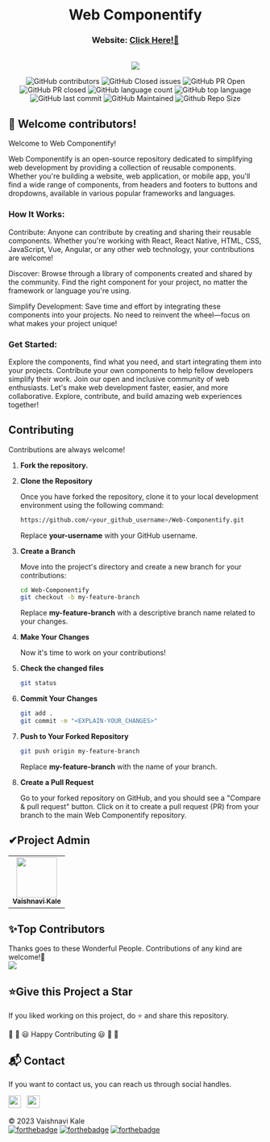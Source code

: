 <div align='center'>
  <h1>Web Componentify</h1>
  <h3>Website: <a href="https://webcomponentify.design">Click Here!🎯</a></h3>
  <br/>
  <img src="https://skillicons.dev/icons?i=github,git,react,tailwind,html,css,js,vscode,vue"/>
</div>

<div align='center'>
  
![GitHub contributors](https://img.shields.io/github/contributors/vaishnavi-3969/Web-Componentify?style=for-the-badge&color=blue)
![GitHub Closed issues](https://img.shields.io/github/issues-closed-raw/vaishnavi-3969/Web-Componentify?style=for-the-badge&color=brightgreen)
![GitHub PR Open](https://img.shields.io/github/issues-pr/vaishnavi-3969/Web-Componentify?style=for-the-badge&color=aqua)
![GitHub PR closed](https://img.shields.io/github/issues-pr-closed-raw/vaishnavi-3969/Web-Componentify?style=for-the-badge&color=blue)
![GitHub language count](https://img.shields.io/github/languages/count/vaishnavi-3969/Web-Componentify?style=for-the-badge&color=brightgreen)
![GitHub top language](https://img.shields.io/github/languages/top/vaishnavi-3969/Web-Componentify?style=for-the-badge&color=aqua)
![GitHub last commit](https://img.shields.io/github/last-commit/vaishnavi-3969/Web-Componentify?style=for-the-badge&color=blue)
![GitHub Maintained](https://img.shields.io/badge/Maintained%3F-yes-brightgreen.svg?style=for-the-badge)
![Github Repo Size](https://img.shields.io/github/repo-size/vaishnavi-3969/Web-Componentify?style=for-the-badge&color=aqua)

</div>

## 🔴 Welcome contributors!
Welcome to Web Componentify!

Web Componentify is an open-source repository dedicated to simplifying web development by providing a collection of reusable components. Whether you're building a website, web application, or mobile app, you'll find a wide range of components, from headers and footers to buttons and dropdowns, available in various popular frameworks and languages.

### How It Works:

Contribute: Anyone can contribute by creating and sharing their reusable components. Whether you're working with React, React Native, HTML, CSS, JavaScript, Vue, Angular, or any other web technology, your contributions are welcome!

Discover: Browse through a library of components created and shared by the community. Find the right component for your project, no matter the framework or language you're using.

Simplify Development: Save time and effort by integrating these components into your projects. No need to reinvent the wheel—focus on what makes your project unique!

### Get Started:

Explore the components, find what you need, and start integrating them into your projects.
Contribute your own components to help fellow developers simplify their work.
Join our open and inclusive community of web enthusiasts.
Let's make web development faster, easier, and more collaborative. Explore, contribute, and build amazing web experiences together!

## Contributing
Contributions are always welcome!

1. **Fork the repository.**
2. **Clone the Repository**

   Once you have forked the repository, clone it to your local development environment using the following command:

   ```sh
   https://github.com/<your_github_username>/Web-Componentify.git
   ```

   Replace **your-username** with your GitHub username.

3. **Create a Branch**

   Move into the project's directory and create a new branch for your contributions:

   ```sh
   cd Web-Componentify
   git checkout -b my-feature-branch
   ```

   Replace **my-feature-branch** with a descriptive branch name related to your changes.

4. **Make Your Changes**

   Now it's time to work on your contributions!

5. **Check the changed files**

   ```sh
   git status
   ```

6. **Commit Your Changes**

   ```sh
   git add .
   git commit -m "<EXPLAIN-YOUR_CHANGES>"
   ```

7. **Push to Your Forked Repository**

   ```sh
   git push origin my-feature-branch
   ```

   Replace **my-feature-branch** with the name of your branch.

8. **Create a Pull Request**

   Go to your forked repository on GitHub, and you should see a "Compare & pull request" button. Click on it to create a pull request (PR) from your branch to the main Web Componentify repository.

<h2>✔Project Admin</h2>
<table>
  <tr>
    <td align="center">
  <a href="https://github.com/vaishnavi-3969">
<img src="https://notion-avatar.vercel.app/api/img/eyJmYWNlIjoxLCJub3NlIjoxMywibW91dGgiOjAsImV5ZXMiOjExLCJleWVicm93cyI6MywiZ2xhc3NlcyI6MTAsImhhaXIiOjI1LCJhY2Nlc3NvcmllcyI6MCwiZGV0YWlscyI6MCwiYmVhcmQiOjAsImZsaXAiOjAsImNvbG9yIjoicmdiYSgyNTUsIDAsIDAsIDApIiwic2hhcGUiOiJub25lIn0=" alt="" width="80px">
    <br />
  <sub><b>Vaishnavi Kale</b></sub></a>
  </tr>
</table>
  <h2>✨Top Contributors</h2>   
Thanks goes to these Wonderful People. Contributions of any kind are welcome!🚀 
<br/>
<a href="https://github.com/vaishnavi-3969/web-componentify/graphs/contributors">
  <img src="https://contrib.rocks/image?repo=vaishnavi-3969/web-componentify"/>
</a>

<h2>⭐Give this Project a Star</h2>

If you liked working on this project, do ⭐ and share this repository.

🎉 🎊 😃 Happy Contributing 😃 🎊 🎉

<h2>📬 Contact</h2>

If you want to contact us, you can reach us through social handles.

<a href="https://twitter.com/vaishnavi_k3969"><img src="https://seeklogo.com/images/T/twitter-icon-circle-blue-logo-0902F48837-seeklogo.com.png" width="25"></img></a>&nbsp;&nbsp; <a href="https://www.linkedin.com/in/vaishnavi-kale-111543204/"><img src="https://www.felberpr.com/wp-content/uploads/linkedin-logo.png" width="25"></img></a>


© 2023 Vaishnavi Kale
<br/>
[![forthebadge](https://forthebadge.com/images/badges/built-with-love.svg)](https://forthebadge.com) [![forthebadge](https://forthebadge.com/images/badges/built-by-developers.svg)](https://forthebadge.com) [![forthebadge](https://forthebadge.com/images/badges/built-with-swag.svg)](https://forthebadge.com) 
</div>
